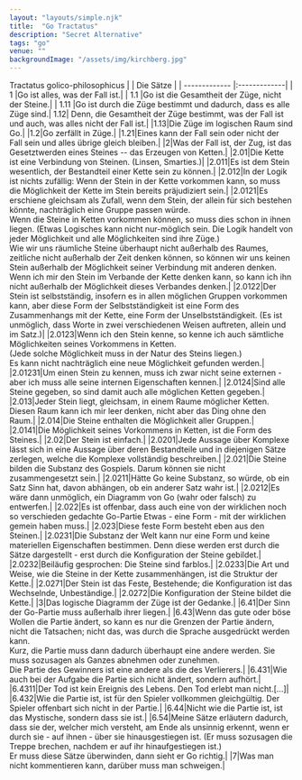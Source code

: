 ```yaml
---
layout: "layouts/simple.njk"
title:  "Go Tractatus"
description: "Secret Alternative"
tags: "go"
venue: ""
backgroundImage: "/assets/img/kirchberg.jpg"
---
```


Tractatus golico-philosophicus
|   | Die Sätze |
| ------------- |:-------------|
| 1     |Go ist alles, was der Fall ist.|
| 1.1 |Go ist die Gesamtheit der Züge, nicht der Steine.|
| 1.11 |Go ist durch die Züge bestimmt und dadurch, dass es alle Züge sind.|
1.12|	Denn, die Gesamtheit der Züge bestimmt, was der Fall ist und auch, was alles nicht der Fall ist.|
|1.13|Die Züge im logischen Raum sind Go.|
|1.2|Go zerfällt in Züge.|
|1.21|Eines kann der Fall sein oder nicht der Fall sein und alles übrige gleich bleiben.|
|2|Was der Fall ist, der Zug, ist das Gesetztwerden eines Steines -- das Erzeugen von Ketten.|
|2.01|Die Kette ist eine Verbindung von Steinen. (Linsen, Smarties.)|
|2.011|Es ist dem Stein wesentlich, der Bestandteil einer Kette sein zu können.|
|2.012|In der Logik ist nichts zufällig: Wenn der Stein in der Kette vorkommen kann, so muss die Möglichkeit der Kette im Stein bereits präjudiziert sein.|
|2.0121|Es erschiene gleichsam als Zufall, wenn dem Stein, der allein für sich bestehen könnte, nachträglich eine Gruppe passen würde.<br>Wenn die Steine in Ketten vorkommen können, so muss dies schon in ihnen liegen. (Etwas Logisches kann nicht nur-möglich sein. Die Logik handelt von jeder Möglichkeit und alle Möglichkeiten sind ihre Züge.)<br>Wie wir uns räumliche Steine überhaupt nicht außerhalb des Raumes, zeitliche nicht außerhalb der Zeit denken können, so können wir uns keinen Stein außerhalb der Möglichkeit seiner Verbindung mit anderen denken.<br>Wenn ich mir den Stein im Verbande der Kette denken kann, so kann ich ihn nicht außerhalb der Möglichkeit dieses Verbandes denken.|
|2.0122|Der Stein ist selbstständig, insofern es in allen möglichen Gruppen vorkommen kann, aber diese Form der Selbstständigkeit ist eine Form des Zusammenhangs mit der Kette, eine Form der Unselbstständigkeit. (Es ist unmöglich, dass Worte in zwei verschiedenen Weisen auftreten, allein und im Satz.)|
|2.0123|Wenn ich den Stein kenne, so kenne ich auch sämtliche Möglichkeiten seines Vorkommens in Ketten.<br>(Jede solche Möglichkeit muss in der Natur des Steins liegen.)<br>Es kann nicht nachträglich eine neue Möglichkeit gefunden werden.|
|2.01231|Um einen Stein zu kennen, muss ich zwar nicht seine externen - aber ich muss alle seine internen Eigenschaften kennen.|
|2.0124|Sind alle Steine gegeben, so sind damit auch alle möglichen Ketten gegeben.|
|2.013|Jeder Stein liegt, gleichsam, in einem Raume möglicher Ketten. Diesen Raum kann ich mir leer denken, nicht aber das Ding ohne den Raum.|
|2.014|Die Steine enthalten die Möglichkeit aller Gruppen.|
|2.0141|Die Möglichkeit seines Vorkommens in Ketten, ist die Form des Steines.|
|2.02|Der Stein ist einfach.|
|2.0201|Jede Aussage über Komplexe lässt sich in eine Aussage über deren Bestandteile und in diejenigen Sätze zerlegen, welche die Komplexe vollständig beschreiben.|
|2.021|Die Steine bilden die Substanz des Gospiels. Darum können sie nicht zusammengesetzt sein.|
|2.0211|Hätte Go keine Substanz, so würde, ob ein Satz Sinn hat, davon abhängen, ob ein anderer Satz wahr ist.|
|2.0212|Es wäre dann unmöglich, ein Diagramm  von Go (wahr oder falsch) zu entwerfen.|
|2.022|Es ist offenbar, dass auch eine von der wirklichen noch so verschieden gedachte Go-Partie Etwas - eine Form - mit der wirklichen gemein haben muss.|
|2.023|Diese feste Form besteht eben aus den Steinen.|
|2.0231|Die Substanz der Welt kann nur eine Form und keine materiellen Eigenschaften bestimmen. Denn diese werden erst durch die Sätze dargestellt - erst durch die Konfiguration der Steine gebildet.|
|2.0232|Beiläufig gesprochen: Die Steine sind farblos.|
|2.0233|Die Art und Weise, wie die Steine in der Kette zusammenhängen, ist die Struktur der Kette.|
|2.0271|Der Stein ist das Feste, Bestehende; die Konfiguration ist das Wechselnde, Unbeständige.|
|2.0272|Die Konfiguration der Steine bildet die Kette.|
|3|Das logische Diagramm der Züge ist der Gedanke.|
|6.41|Der Sinn der Go-Partie muss außerhalb ihrer liegen.|
|6.43|Wenn das gute oder böse Wollen die Partie ändert, so kann es nur die Grenzen der Partie ändern, nicht die Tatsachen; nicht das, was durch die Sprache ausgedrückt werden kann.<br>Kurz, die Partie muss dann dadurch überhaupt eine andere werden. Sie muss sozusagen als Ganzes abnehmen oder zunehmen.
<br>Die Partie des Gewinners ist eine andere als die des Verlierers.|
|6.431|Wie auch bei der Aufgabe die Partie sich nicht ändert, sondern aufhört.|
|6.4311|Der Tod ist kein Ereignis des Lebens. Den Tod erlebt man nicht.[...]|
|6.432|Wie die Partie ist, ist für den Spieler vollkommen gleichgültig. Der Spieler offenbart sich nicht in der Partie.|
|6.44|Nicht wie die Partie ist, ist das Mystische, sondern dass sie ist.|
|6.54|Meine Sätze erläutern dadurch, dass sie der, welcher mich versteht, am Ende als unsinnig erkennt, wenn er durch sie - auf ihnen - über sie hinausgestiegen ist. (Er muss sozusagen die Treppe brechen, nachdem er auf ihr hinaufgestiegen ist.) <br>Er muss diese Sätze überwinden, dann sieht er Go richtig.|
|7|Was man nicht kommentieren kann, darüber muss man schweigen.|
